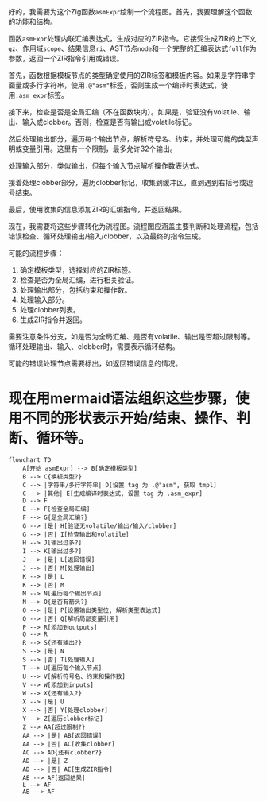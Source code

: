 好的，我需要为这个Zig函数`asmExpr`绘制一个流程图。首先，我要理解这个函数的功能和结构。

函数`asmExpr`处理内联汇编表达式，生成对应的ZIR指令。它接受生成ZIR的上下文`gz`、作用域`scope`、结果信息`ri`、AST节点`node`和一个完整的汇编表达式`full`作为参数，返回一个ZIR指令引用或错误。

首先，函数根据模板节点的类型确定使用的ZIR标签和模板内容。如果是字符串字面量或多行字符串，使用`.@"asm"`标签，否则生成一个编译时表达式，使用`.asm_expr`标签。

接下来，检查是否是全局汇编（不在函数块内）。如果是，验证没有volatile、输出、输入或clobber。否则，检查是否有输出或volatile标记。

然后处理输出部分，遍历每个输出节点，解析符号名、约束，并处理可能的类型声明或变量引用。这里有一个限制，最多允许32个输出。

处理输入部分，类似输出，但每个输入节点解析操作数表达式。

接着处理clobber部分，遍历clobber标记，收集到缓冲区，直到遇到右括号或逗号结束。

最后，使用收集的信息添加ZIR的汇编指令，并返回结果。

现在，我需要将这些步骤转化为流程图。流程图应涵盖主要判断和处理流程，包括错误检查、循环处理输出/输入/clobber，以及最终的指令生成。

可能的流程步骤：

1. 确定模板类型，选择对应的ZIR标签。
2. 检查是否为全局汇编，进行相关验证。
3. 处理输出部分，包括约束和操作数。
4. 处理输入部分。
5. 处理clobber列表。
6. 生成ZIR指令并返回。

需要注意条件分支，如是否为全局汇编、是否有volatile、输出是否超过限制等。循环处理输出、输入、clobber时，需要表示循环结构。

可能的错误处理节点需要标出，如返回错误信息的情况。

现在用mermaid语法组织这些步骤，使用不同的形状表示开始/结束、操作、判断、循环等。
================================================
```mermaid
flowchart TD
    A[开始 asmExpr] --> B[确定模板类型]
    B --> C{模板类型?}
    C --> |字符串/多行字符串| D[设置 tag 为 .@"asm", 获取 tmpl]
    C --> |其他| E[生成编译时表达式, 设置 tag 为 .asm_expr]
    D --> F
    E --> F[检查全局汇编]
    F --> G{是全局汇编?}
    G --> |是| H[验证无volatile/输出/输入/clobber]
    G --> |否| I[检查输出和volatile]
    H --> J[输出过多?]
    I --> K[输出过多?]
    J --> |是| L[返回错误]
    J --> |否| M[处理输出]
    K --> |是| L
    K --> |否| M
    M --> N[遍历每个输出节点]
    N --> O{是否有箭头?}
    O --> |是| P[设置输出类型位, 解析类型表达式]
    O --> |否| Q[解析局部变量引用]
    P --> R[添加到outputs]
    Q --> R
    R --> S{还有输出?}
    S --> |是| N
    S --> |否| T[处理输入]
    T --> U[遍历每个输入节点]
    U --> V[解析符号名、约束和操作数]
    V --> W[添加到inputs]
    W --> X{还有输入?}
    X --> |是| U
    X --> |否| Y[处理clobber]
    Y --> Z[遍历clobber标记]
    Z --> AA{超过限制?}
    AA --> |是| AB[返回错误]
    AA --> |否| AC[收集clobber]
    AC --> AD{还有clobber?}
    AD --> |是| Z
    AD --> |否| AE[生成ZIR指令]
    AE --> AF[返回结果]
    L --> AF
    AB --> AF
```